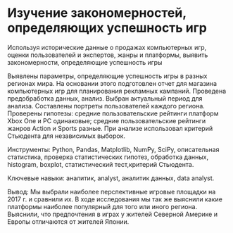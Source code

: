 # Изучение закономерностей, определяющих успешность игр

Используя исторические данные о продажах компьютерных игр, оценки пользователей и экспертов, жанры и платформы, выявить закономерности, определяющие успешность игры

Выявлены параметры, определяющие успешность игры в разных регионах мира. На основании этого подготовлен отчет для магазина компьютерных игр для планирования рекламных кампаний. Проведена предобработка данных, анализ. Выбран актуальный период для анализа. Составлены портреты пользователей каждого региона. Проверены гипотезы: средние пользовательские рейтинги платформ Xbox One и PC одинаковые; средние пользовательские рейтинги жанров Action и Sports разные. При анализе использовал критерий Стьюдента для независимых выборок.

Инструменты: Python, Pandas, Matplotlib, NumPy, SciPy, описательная статистика, проверка статистических гипотез, обработка данных, histogram, boxplot, статистический тест,критерий Стьюдента.

Ключевые навыки: аналитик, analyst, аналитик данных, data analyst.

Вывод: Мы выбрали наиболее перспективные игровые площадки на 2017 г. и сравнили их. В ходе исследования мы так же выяснили какие платформы наиболее популярный для того или иного региона. Выяснили, что предпочтения в играх у жителей Северной Америке и Европы отличаются от жителей Японии.
